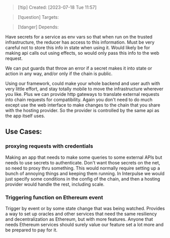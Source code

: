 
>[!tip] Created: [2023-07-18 Tue 11:57]

>[!question] Targets: 

>[!danger] Depends: 

Have secrets for a service as env vars so that when run on the trusted infrastructure, the reducer has access to this information.  Must be very careful not to store this info in state when using it.  Would likely be for making api calls out using effects, so would only pass this info to the web request.

We can put guards that throw an error if a secret makes it into state or action in any way, and/or only if the chain is public.

Using our framework, could make your whole backend and user auth with very little effort, and stay totally mobile to move the infrastructure wherever you like.  Plus we can provide http gateways to translate external requests into chain requests for compatibility.  Again you don't need to do much except use the web interface to make changes to the chain that you share with the hosting provider.  So the provider is controlled by the same api as the app itself uses.



## Use Cases: 
### proxying requests with credentials
Making an app that needs to make some queries to some external APIs but needs to use secrets to authenticate.  Don't want those secrets on the net, so need to proxy thru something.  This would normally require setting up a bunch of annoying things and keeping them running.  In Interpulse we would just specify some conditions in the config of the chain, and then a hosting provider would handle the rest, including scale.

### Triggering function on Ethereum event
Trigger by event or by some state change that was being watched.
Provides a way to set up oracles and other services that need the same resiliency and decentralization as Ethereum, but with more features.
Anyone that needs Ethereum services should surely value our feature set a lot more and be prepared to pay for it.